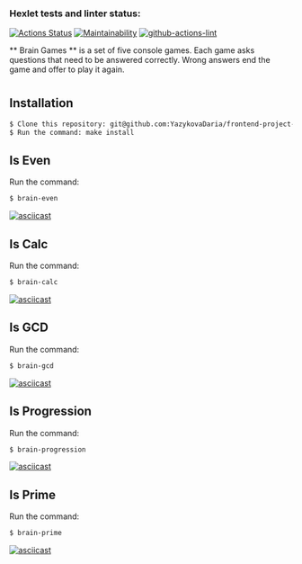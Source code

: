 ### Hexlet tests and linter status:

[![Actions Status](https://github.com/YazykovaDaria/frontend-project-lvl1/workflows/hexlet-check/badge.svg)](https://github.com/YazykovaDaria/frontend-project-lvl1/actions)
[![Maintainability](https://api.codeclimate.com/v1/badges/bc78c4eef56106c92828/maintainability)](https://codeclimate.com/github/YazykovaDaria/frontend-project-lvl1/maintainability)
[![github-actions-lint](https://github.com/YazykovaDaria/frontend-project-lvl1/actions/workflows/nodejs.yml/badge.svg)](https://github.com/YazykovaDaria/frontend-project-lvl1/actions)

** Brain Games ** is a set of five console games. Each game asks questions that need to be answered correctly. Wrong answers end the game and offer to play it again.

#
## Installation

```sh
$ Clone this repository: git@github.com:YazykovaDaria/frontend-project-lvl1.git
$ Run the command: make install
```

## Is Even

Run the command:
```sh
$ brain-even
```
[![asciicast](https://asciinema.org/a/5hqrScYycBb3ogn6LPqXBG0Xd.svg)](https://asciinema.org/a/5hqrScYycBb3ogn6LPqXBG0Xd)

## Is Calc
Run the command:
```sh
$ brain-calc
```
[![asciicast](https://asciinema.org/a/4jVhI7NC7wJ28hEH85ohQzmpu.svg)](https://asciinema.org/a/4jVhI7NC7wJ28hEH85ohQzmpu)

## Is GCD
Run the command:
```sh
$ brain-gcd
```
[![asciicast](https://asciinema.org/a/pSZYDQZ37YJpJJbwYE1EhGmyd.svg)](https://asciinema.org/a/pSZYDQZ37YJpJJbwYE1EhGmyd)

## Is Progression
Run the command:
```sh
$ brain-progression
```
[![asciicast](https://asciinema.org/a/zRNS5BJ2ZCEGJvBushKfkgy56.svg)](https://asciinema.org/a/zRNS5BJ2ZCEGJvBushKfkgy56)

## Is Prime
Run the command:
```sh
$ brain-prime
```
[![asciicast](https://asciinema.org/a/Jt77YoaiDZrCF18NnGMDjQADd.svg)](https://asciinema.org/a/Jt77YoaiDZrCF18NnGMDjQADd)
